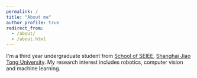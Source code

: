 ```yaml
---
permalink: /
title: "About me"
author_profile: true
redirect_from: 
  - /about/
  - /about.html
---
```

I'm a third year undergraduate student from [School of SEIEE](https://www.seiee.sjtu.edu.cn/), [Shanghai Jiao Tong University](https://www.sjtu.edu.cn/). My research interest includes robotics, computer vision and machine learning.
